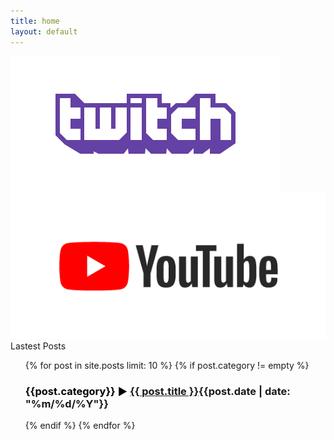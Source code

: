 ```yaml
---
title: home
layout: default
---
```


<section class="banner">
    <div class="banner-box1">
        <a href="https://twitch.tv/bamtoliya">
            <img src="assets\img\Twitch_Purple_RGB.gif" />
        </a>
    </div><!---Twitch banner and link-->
    <div class="banner-box2">
        <a href="https://www.youtube.com/channel/UCxLKxVXG1lG3YLZTctRybng">
            <img src="assets\img\Youtube-Banner.gif" />
        </a>
    </div><!---Youtube banner and link-->

    


    
</section>



<section><!--Post Section-->
Lastest Posts

<ul style="list-style:none;">
{% for post in site.posts limit: 10 %}
{% if post.category != empty %}
    <li>
        <h3>
        <a style="text-decoration:none; color: black;" href="{{post.category}}">{{post.category}} ▶</a> 
        <a href="{{ post.url }}">{{ post.title }}</a><span class="date">{{post.date |  date: "%m/%d/%Y"}}</span></h3>      
    </li>
{% endif %}
{% endfor %}
</ul>

</section>